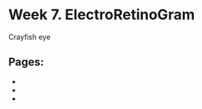 # Week 7. ElectroRetinoGram

Crayfish eye



## Pages:
- [](../modules/crayfish-erg/Lab-Manual_crayfish-erg.md)
- [](../modules/crayfish-erg/Data-Explorer_crayfish-erg.ipynb)
- [](../modules/crayfish-erg/Responses_crayfish-erg.ipynb)


